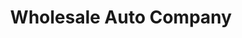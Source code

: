 ---
title: "Wholesale Auto Company"
url: /midland-township/wholesale-auto-company/
shop: Autohaus
---